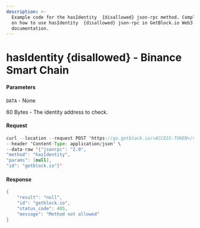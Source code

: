 ```yaml
---
description: >-
  Example code for the hasIdentity  {disallowed} json-rpc method. Сomplete guide
  on how to use hasIdentity  {disallowed} json-rpc in GetBlock.io Web3
  documentation.
---
```


# hasIdentity {disallowed} - Binance Smart Chain

#### Parameters

`DATA` - None

60 Bytes - The identity address to check.

#### Request

```java
curl --location --request POST 'https://go.getblock.io/<ACCESS-TOKEN>/v1/mainnet/' \
--header 'Content-Type: application/json' \ 
--data-raw '{"jsonrpc": "2.0",
"method": "hasIdentity",
"params": [null],
"id": "getblock.io"}'
```

#### Response

```java
{
    "result": "null",
    "id": "getblock.io",
    "status_code": 405,
    "message": "Method not allowed"
}
```
